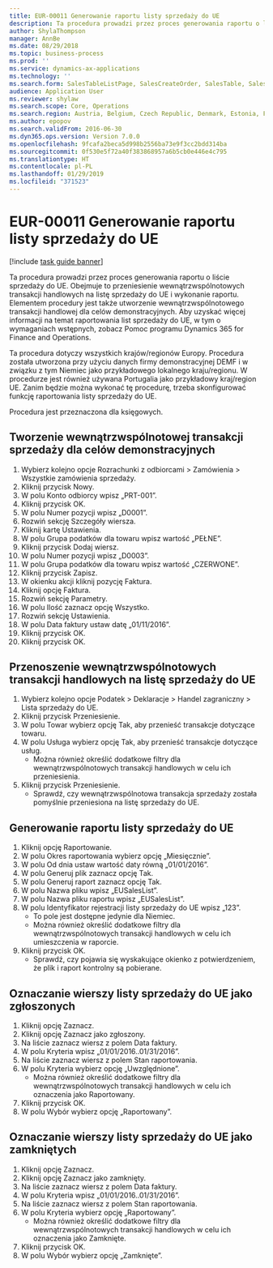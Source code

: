 ```yaml
---
title: EUR-00011 Generowanie raportu listy sprzedaży do UE
description: Ta procedura prowadzi przez proces generowania raportu o liście sprzedaży do UE.
author: ShylaThompson
manager: AnnBe
ms.date: 08/29/2018
ms.topic: business-process
ms.prod: ''
ms.service: dynamics-ax-applications
ms.technology: ''
ms.search.form: SalesTableListPage, SalesCreateOrder, SalesTable, SalesEditLines,  EUSalesList, EUSalesListSelection, SysQueryForm, SysLookup
audience: Application User
ms.reviewer: shylaw
ms.search.scope: Core, Operations
ms.search.region: Austria, Belgium, Czech Republic, Denmark, Estonia, Finland, France, Germany, Hungary, Ireland, Italy, Latvia, Lithuania, Netherlands, Poland, Spain, Sweden, United Kingdom
ms.author: epopov
ms.search.validFrom: 2016-06-30
ms.dyn365.ops.version: Version 7.0.0
ms.openlocfilehash: 9fcafa2beca5d998b2556ba73e9f3cc2bdd314ba
ms.sourcegitcommit: 0f530e5f72a40f383868957a6b5cb0e446e4c795
ms.translationtype: HT
ms.contentlocale: pl-PL
ms.lasthandoff: 01/29/2019
ms.locfileid: "371523"
---
```

# <a name="eur-00011-generate-the-eu-sales-list-report"></a>EUR-00011 Generowanie raportu listy sprzedaży do UE

[!include [task guide banner](../../includes/task-guide-banner.md)]

Ta procedura prowadzi przez proces generowania raportu o liście sprzedaży do UE. Obejmuje to przeniesienie wewnątrzwspólnotowych transakcji handlowych na listę sprzedaży do UE i wykonanie raportu. Elementem procedury jest także utworzenie wewnątrzwspólnotowego transakcji handlowej dla celów demonstracyjnych. Aby uzyskać więcej informacji na temat raportowania list sprzedaży do UE, w tym o wymaganiach wstępnych, zobacz Pomoc programu Dynamics 365 for Finance and Operations.

Ta procedura dotyczy wszystkich krajów/regionów Europy. Procedura została utworzona przy użyciu danych firmy demonstracyjnej DEMF i w związku z tym Niemiec jako przykładowego lokalnego kraju/regionu. W procedurze jest również używana Portugalia jako przykładowy kraj/region UE. Zanim będzie można wykonać tę procedurę, trzeba skonfigurować funkcję raportowania listy sprzedaży do UE.

Procedura jest przeznaczona dla księgowych.


## <a name="create-an-intra-community-sales-transaction-for-demo-purposes"></a>Tworzenie wewnątrzwspólnotowej transakcji sprzedaży dla celów demonstracyjnych
1. Wybierz kolejno opcje Rozrachunki z odbiorcami > Zamówienia > Wszystkie zamówienia sprzedaży.
2. Kliknij przycisk Nowy.
3. W polu Konto odbiorcy wpisz „PRT-001”.
4. Kliknij przycisk OK.
5. W polu Numer pozycji wpisz „D0001”.
6. Rozwiń sekcję Szczegóły wiersza.
7. Kliknij kartę Ustawienia.
8. W polu Grupa podatków dla towaru wpisz wartość „PEŁNE”.
9. Kliknij przycisk Dodaj wiersz.
10. W polu Numer pozycji wpisz „D0003”.
11. W polu Grupa podatków dla towaru wpisz wartość „CZERWONE”.
12. Kliknij przycisk Zapisz.
13. W okienku akcji kliknij pozycję Faktura.
14. Kliknij opcję Faktura.
15. Rozwiń sekcję Parametry.
16. W polu Ilość zaznacz opcję Wszystko.
17. Rozwiń sekcję Ustawienia.
18. W polu Data faktury ustaw datę „01/11/2016”.
19. Kliknij przycisk OK.
20. Kliknij przycisk OK.

## <a name="transfer-intra-community-trade-transactions-to-the-eu-sales-list"></a>Przenoszenie wewnątrzwspólnotowych transakcji handlowych na listę sprzedaży do UE
1. Wybierz kolejno opcje Podatek > Deklaracje > Handel zagraniczny > Lista sprzedaży do UE.
2. Kliknij przycisk Przeniesienie.
3. W polu Towar wybierz opcję Tak, aby przenieść transakcje dotyczące towaru.
4. W polu Usługa wybierz opcję Tak, aby przenieść transakcje dotyczące usług.
    * Można również określić dodatkowe filtry dla wewnątrzwspólnotowych transakcji handlowych w celu ich przeniesienia.  
5. Kliknij przycisk Przeniesienie.
    * Sprawdź, czy wewnątrzwspólnotowa transakcja sprzedaży została pomyślnie przeniesiona na listę sprzedaży do UE.  

## <a name="generate-the-eu-sales-list-report"></a>Generowanie raportu listy sprzedaży do UE
1. Kliknij opcję Raportowanie.
2. W polu Okres raportowania wybierz opcję „Miesięcznie”.
3. W polu Od dnia ustaw wartość daty równą „01/01/2016”.
4. W polu Generuj plik zaznacz opcję Tak.
5. W polu Generuj raport zaznacz opcję Tak.
6. W polu Nazwa pliku wpisz „EUSalesList”.
7. W polu Nazwa pliku raportu wpisz „EUSalesList”.
8. W polu Identyfikator rejestracji listy sprzedaży do UE wpisz „123”.
    * To pole jest dostępne jedynie dla Niemiec.  
    * Można również określić dodatkowe filtry dla wewnątrzwspólnotowych transakcji handlowych w celu ich umieszczenia w raporcie.  
9. Kliknij przycisk OK.
    * Sprawdź, czy pojawia się wyskakujące okienko z potwierdzeniem, że plik i raport kontrolny są pobierane.  

## <a name="mark-eu-sales-list-lines-as-reported"></a>Oznaczanie wierszy listy sprzedaży do UE jako zgłoszonych
1. Kliknij opcję Zaznacz.
2. Kliknij opcję Zaznacz jako zgłoszony.
3. Na liście zaznacz wiersz z polem Data faktury.
4. W polu Kryteria wpisz „01/01/2016..01/31/2016”.
5. Na liście zaznacz wiersz z polem Stan raportowania.
6. W polu Kryteria wybierz opcję „Uwzględnione”.
    * Można również określić dodatkowe filtry dla wewnątrzwspólnotowych transakcji handlowych w celu ich oznaczenia jako Raportowany.  
7. Kliknij przycisk OK.
8. W polu Wybór wybierz opcję „Raportowany”.

## <a name="mark-eu-sales-list-lines-as-closed"></a>Oznaczanie wierszy listy sprzedaży do UE jako zamkniętych
1. Kliknij opcję Zaznacz.
2. Kliknij opcję Zaznacz jako zamknięty.
3. Na liście zaznacz wiersz z polem Data faktury.
4. W polu Kryteria wpisz „01/01/2016..01/31/2016”.
5. Na liście zaznacz wiersz z polem Stan raportowania.
6. W polu Kryteria wybierz opcję „Raportowany”.
    * Można również określić dodatkowe filtry dla wewnątrzwspólnotowych transakcji handlowych w celu ich oznaczenia jako Zamknięte.  
7. Kliknij przycisk OK.
8. W polu Wybór wybierz opcję „Zamknięte”.

